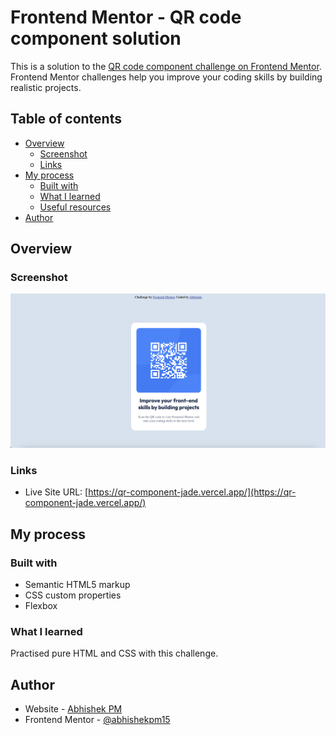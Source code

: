 # Frontend Mentor - QR code component solution

This is a solution to the [QR code component challenge on Frontend Mentor](https://www.frontendmentor.io/challenges/qr-code-component-iux_sIO_H). Frontend Mentor challenges help you improve your coding skills by building realistic projects. 

## Table of contents

- [Overview](#overview)
  - [Screenshot](#screenshot)
  - [Links](#links)
- [My process](#my-process)
  - [Built with](#built-with)
  - [What I learned](#what-i-learned)
  - [Useful resources](#useful-resources)
- [Author](#author)

## Overview

### Screenshot

![](./screenshot.png)

### Links

- Live Site URL: [https://qr-component-jade.vercel.app/](https://qr-component-jade.vercel.app/)

## My process

### Built with

- Semantic HTML5 markup
- CSS custom properties
- Flexbox

### What I learned

Practised pure HTML and CSS with this challenge.

## Author

- Website - [Abhishek PM](https://www.your-site.com)
- Frontend Mentor - [@abhishekpm15](https://www.frontendmentor.io/profile/abhishekpm15)

